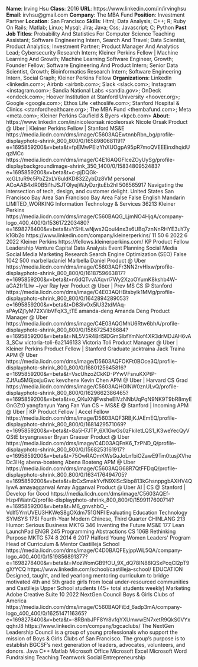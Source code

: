 **Name**: Irving Hsu
**Class**: 2016
**URL**: https://www\.linkedin\.com/in/irvinghsu
**Email**: irvhsu@gmail\.com
**Company**: The MBA Fund
**Position**: Investment Partner
**Location**: San Francisco
**Skills**: Html; Data Analysis; C\+\+; R; Ruby On Rails; Matlab; Linux; Mysql; Jira; Java; Css; Javascript; C; Python
**Past Job Titles**: Probability And Statistics For Computer Science Teaching Assistant; Software Engineering Intern, Search And Travel; Data Scientist, Product Analytics; Investment Partner; Product Manager And Analytics Lead; Cybersecurity Research Intern; Kleiner Perkins Fellow | Machine Learning And Growth; Machine Learning Software Engineer, Growth; Founder Fellow; Software Engineering And Product Intern; Senior Data Scientist, Growth; Bioinformatics Research Intern; Software Engineering Intern, Social Graph; Kleiner Perkins Fellow
**Organizations**: LinkedIn <linkedin\.com>; Airbnb <airbnb\.com>; Slack <slack\.com>; Instagram <instagram\.com>; Sandia National Labs <sandia\.gov>; OnDeck <ondeck\.com>; Hoover Institution at Stanford University <hoover\.org>; Google <google\.com>; Ethos Life <ethoslife\.com>; Stanford Hospital & Clinics <stanfordhealthcare\.org>; The MBA Fund <thembafund\.com>; Meta <meta\.com>; Kleiner Perkins Caufield & Byers <kpcb\.com>
**About**: https://www\.linkedin\.com/in/nicoleorsak nicoleorsak Nicole Orsak Product @ Uber | Kleiner Perkins Fellow | Stanford MS&E https://media\.licdn\.com/dms/image/C5603AQEwtnnbRbn\_bg/profile\-displayphoto\-shrink\_800\_800/0/1658980681191?e=1695859200&v=beta&t=fpEMwPEizYhXUOgpA95pR7moQVEEEinxIhqidUqzMCc https://media\.licdn\.com/dms/image/C4E16AQGFlceZOyUySg/profile\-displaybackgroundimage\-shrink\_350\_1400/0/1583480952483?e=1695859200&v=beta&t=c\-pjDQGk\-xcGLtuR9c5PbZ2xLV6uldKD832ZybDz8VM personal ACoAAB4xlR0B5i1hJSJTQlyejWJyDzrjtuEb2hI 506565917 Navigating the intersection of tech, design, and customer delight\. United States San Francisco Bay Area San Francisco Bay Area False False English Mandarin LIMITED\_WORKING Information Technology & Services 36213 Kleiner Perkins https://media\.licdn\.com/dms/image/C560BAQG\_LjmNO4HjqA/company\-logo\_400\_400/0/1536172203480?e=1698278400&v=beta&t=YSHLwNjws2QouI4nx3s6UBq7znNnRHYE3uY7yk1Gb2o https://www\.linkedin\.com/company/kleinerperkins/ 11 50 6 2022 6 2022 Kleiner Perkins https://fellows\.kleinerperkins\.com/ KP Product Fellow Leadership Venture Capital Data Analysis Event Planning Social Media Social Media Marketing Research Search Engine Optimization \(SEO\) False 1042 500 marbelladaniel Marbella Daniel Product @ Uber https://media\.licdn\.com/dms/image/C5603AQFr3NN2rvHIxw/profile\-displayphoto\-shrink\_800\_800/0/1618759663817?e=1695859200&v=beta&t=n6dQTvvAXqvrl7Wy2XzoOYumK8kshb4W\-aGA2fr1LIw ~iyer Ray Iyer Product @ Uber | Prev MS CS @ Stanford https://media\.licdn\.com/dms/image/C4E03AQHBtsbylk1MMg/profile\-displayphoto\-shrink\_800\_800/0/1642894289053?e=1695859200&v=beta&t=D83ivOx5lU32tdMAq\-sPAylZj1yM72XVibVFqX3\_tTE amanda\-deng Amanda Deng Product Manager @ Uber https://media\.licdn\.com/dms/image/C4E03AQGMhU6Rtw6bhA/profile\-displayphoto\-shrink\_800\_800/0/1586725436684?e=1695859200&v=beta&t=NL5V5R4BrlSlDGmSlbfYmNof4XR3drMDJAH6vA3\_SCw victoria\-toli\-6a2146133 Victoria Toli Product Manager @ Uber | Kleiner Perkins Product Fellow | Stanford Graduate jacktraina Jack Traina APM @ Uber https://media\.licdn\.com/dms/image/D5603AQFOKFt0BOce3Q/profile\-displayphoto\-shrink\_800\_800/0/1680125645816?e=1695859200&v=beta&t=VscUhzoZCkKD\-PYwVFsnuKXPtP\-ZJfAu5MGjoxjuGwc kevchenx Kevin Chen APM @ Uber | Harvard CS Grad https://media\.licdn\.com/dms/image/C5603AQHOlNW0znULvQ/profile\-displayphoto\-shrink\_800\_800/0/1629662386465?e=1695859200&v=beta&t=o\_QKuXNjFwsheElVzNNbUqPqN9NK9T9bR8myEGnGZt0 yangfanyun Yang Fan Yun CS \+ MS&E @ Stanford | Incoming APM @ Uber | KP Product Fellow | Accel Fellow https://media\.licdn\.com/dms/image/D5603AQF3RBjKJAEmEQ/profile\-displayphoto\-shrink\_800\_800/0/1681429571069?e=1695859200&v=beta&t=8a5H7JTP\_6X1GwGs0zFkiIetLQS1\_K3weYecQyVQStE bryangraeser Bryan Graeser Product @ Uber https://media\.licdn\.com/dms/image/C4D03AQFnK6\_TzPND\_Q/profile\-displayphoto\-shrink\_800\_800/0/1568253161917?e=1695859200&v=beta&t=75OwRAOmKWsGuJoLnfbiOZawE9Tm0tusjXVheDc3IHg abena\-boateng Abena Boateng APM @ Uber https://media\.licdn\.com/dms/image/C5603AQG68R7QtFFDqQ/profile\-displayphoto\-shrink\_800\_800/0/1634176494705?e=1695859200&v=beta&t=ibCxSmakYvfN9XlScSibp813kGhsnppgbAXHV4QIywA amayaggarwal Amay Aggarwal Product @ Uber AI | CS @ Stanford | Develop for Good https://media\.licdn\.com/dms/image/C5603AQEf\-Hzp4WatnQ/profile\-displayphoto\-shrink\_800\_800/0/1599117600714?e=1695859200&v=beta&t=M6\_gnvshbO\_\-Vdlf5YrnUVEU3HKWeS8gOXdm751GNFI Evaluating Education Technology SYMSYS 17SI Fourth\-Year Modern Chinese, Third Quarter CHINLANG 213 Humor: Serious Business MKTG 346 Inventing the Future MS&E 177 Lean LaunchPad ENGR 245 Programming Abstractions CS 106B Rethinking Purpose MKTG 574 8 2014 6 2017 Halford Young Women Leaders' Program Head of Curriculum & Mentor Castilleja School https://media\.licdn\.com/dms/image/C4D0BAQFEyjppWiL5QA/company\-logo\_400\_400/0/1519856891377?e=1698278400&v=beta&t=MozWomGB9fOU\_9X\_dQ78IN88IQSxPcqCI2pT9gXfYCQ https://www\.linkedin\.com/school/castilleja\-school/ EDUCATION Designed, taught, and led yearlong mentoring curriculum to bridge motivated 4th and 5th grade girls from local under\-resourced communities and Castilleja Upper School students \(45\+ total students weekly\) Marketing Adobe Creative Suite 10 2022 NextGen Council Boys & Girls Clubs of America https://media\.licdn\.com/dms/image/C560BAQFiEd\_6adp3mA/company\-logo\_400\_400/0/1625147116365?e=1698278400&v=beta&t=\-8RBnbJPF8Yr8vfqYXUmwwEN7xetR9QkS0VYxqqhrJ8 https://www\.linkedin\.com/company/bgcaclubs/ The NextGen Leadership Council is a group of young professionals who support the mission of Boys & Girls Clubs of San Francisco\. The group’s purpose is to establish BGCSF’s next generation of leaders, advocates, volunteers, and donors\. Java C\+\+ Matlab Microsoft Office Microsoft Excel Microsoft Word Fundraising Teaching Teamwork Social Entrepreneurship
